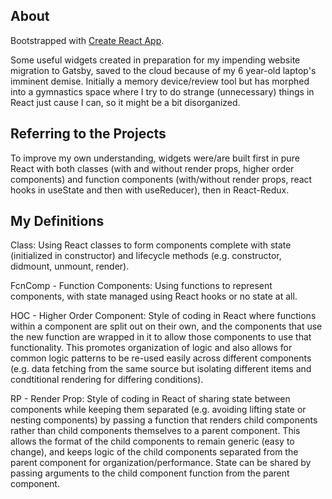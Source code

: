 ## About

Bootstrapped with [Create React App](https://github.com/facebook/create-react-app).

Some useful widgets created in preparation for my impending website migration to Gatsby, saved to the cloud because of my 6 year-old laptop's imminent demise. Initially a memory device/review tool but has morphed into a gymnastics space where I try to do strange (unnecessary) things in React just cause I can, so it might be a bit disorganized.

## Referring to the Projects

To improve my own understanding, widgets were/are built first in pure React with both classes (with and without render props, higher order components) and function components (with/without render props, react hooks in useState and then with useReducer), then in React-Redux.

## My Definitions

Class: Using React classes to form components complete with state (initialized in constructor) and lifecycle methods (e.g. constructor, didmount, unmount, render).

FcnComp - Function Components: Using functions to represent components, with state managed using React hooks or no state at all.

HOC - Higher Order Component: Style of coding in React where functions within a component are split out on their own, and the components that use the new function are wrapped in it to allow those components to use that functionality. This promotes organization of logic and also allows for common logic patterns to be re-used easily across different components (e.g. data fetching from the same source but isolating different items and condtitional rendering for differing conditions).

RP - Render Prop: Style of coding in React of sharing state between components while keeping them separated (e.g. avoiding lifting state or nesting components) by passing a function that renders child components rather than child components themselves to a parent component. This allows the format of the child components to remain generic (easy to change), and keeps logic of the child components separated from the parent component for organization/performance. State can be shared by passing arguments to the child component function from the parent component.
